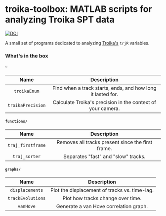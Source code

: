 # troika-toolbox: MATLAB scripts for analyzing Troika SPT data
[![DOI](https://zenodo.org/badge/706878719.svg)](https://zenodo.org/doi/10.5281/zenodo.10019823)

A small set of programs dedicated to analyzing [Troika's](https://github.com/LandesLab/Troika-Single-particle-tracking) `trjR` variables.

### What's in the box
#### `~`
| Name | Description |
|:--------:|:-----------:|
|`troikaEnum`|Find when a track starts, ends, and how long it lasted for.|
|`troikaPrecision`|Calculate Troika's precision in the context of your camera.|

#### `functions/`
| Name | Description |
|:--------:|:-----------:|
|`traj_firstframe`|Removes all tracks present since the first frame.|
|`traj_sorter`|Separates "fast" and "slow" tracks.|

#### `graphs/`
| Name | Description |
|:--------:|:-----------:|
|`displacements`|Plot the displacement of tracks vs. time-lag.|
|`trackEvolutions`|Plot how tracks change over time.|
|`vanHove`|Generate a van Hove correlation graph.|
